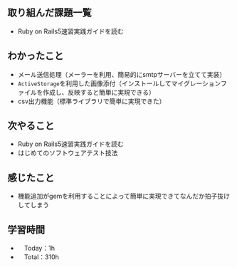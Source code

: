 ## 取り組んだ課題一覧
- Ruby on Rails5速習実践ガイドを読む

## わかったこと 
- メール送信処理（メーラーを利用、簡易的にsmtpサーバーを立てて実装）
- `ActiveStorage`を利用した画像添付（インストールしてマイグレーションファイルを作成し、反映すると簡単に実現できる）
- csv出力機能（標準ライブラリで簡単に実現できた）

## 次やること
- Ruby on Rails5速習実践ガイドを読む
- はじめてのソフトウェアテスト技法

## 感じたこと
- 機能追加がgemを利用することによって簡単に実現できてなんだか拍子抜けしてしまう

## 学習時間
- 　Today：1h
- 　Total：310h